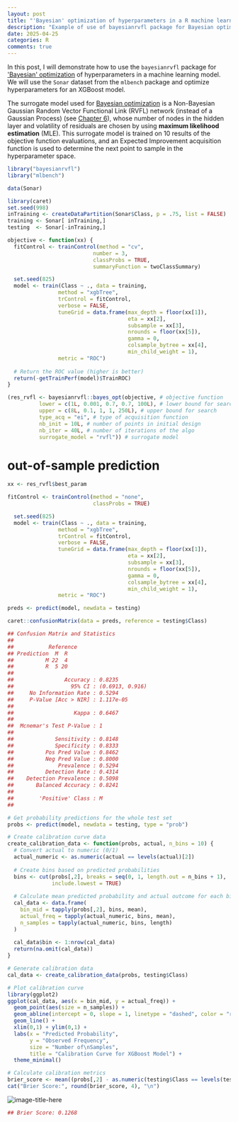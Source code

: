 ```yaml
---
layout: post
title: "'Bayesian' optimization of hyperparameters in a R machine learning model using the bayesianrvfl package"
description: "Example of use of bayesianrvfl package for Bayesian optimization of hyperparameters in a machine learning model"
date: 2025-04-25
categories: R
comments: true
---
```



In this post, I will demonstrate how to use the `bayesianrvfl` package for ['Bayesian'  optimization](https://optimization.cbe.cornell.edu/index.php?title=Bayesian_Optimization) of hyperparameters in a machine learning model. We will use the `Sonar` dataset from the `mlbench` package and optimize hyperparameters for an XGBoost model.

The surrogate model used for [Bayesian optimization](https://optimization.cbe.cornell.edu/index.php?title=Bayesian_Optimization) is a Non-Bayesian Gaussian Random Vector Functional Link (RVFL) network (instead of a Gaussian Process) (see [Chapter 6](https://www.researchgate.net/publication/328954526_Interest_rates_modeling_for_insurance_interpolation_extrapolation_and_forecasting)), whose number of nodes in the hidden layer and volatility of residuals are chosen by using **maximum likelihood estimation** (MLE). This surrogate model is trained on 10 results of the objective function evaluations, and an Expected Improvement acquisition function is used to determine the next point to sample in the hyperparameter space.

```R
library("bayesianrvfl")
library("mlbench")
```

```R
data(Sonar)
```


```R
library(caret)
set.seed(998)
inTraining <- createDataPartition(Sonar$Class, p = .75, list = FALSE)
training <- Sonar[ inTraining,]
testing  <- Sonar[-inTraining,]
```

```R
objective <- function(xx) {
  fitControl <- trainControl(method = "cv", 
                           number = 3,
                           classProbs = TRUE,
                           summaryFunction = twoClassSummary)

  set.seed(825)
  model <- train(Class ~ ., data = training, 
                method = "xgbTree", 
                trControl = fitControl, 
                verbose = FALSE, 
                tuneGrid = data.frame(max_depth = floor(xx[1]),
                                      eta = xx[2],
                                      subsample = xx[3], 
                                      nrounds = floor(xx[5]),
                                      gamma = 0,
                                      colsample_bytree = xx[4],
                                      min_child_weight = 1),
                metric = "ROC")
  
  # Return the ROC value (higher is better)
  return(-getTrainPerf(model)$TrainROC)
}
```

```R
(res_rvfl <- bayesianrvfl::bayes_opt(objective, # objective function
          lower = c(1L, 0.001, 0.7, 0.7, 100L), # lower bound for search
          upper = c(8L, 0.1, 1, 1, 250L), # upper bound for search
          type_acq = "ei", # type of acquisition function
          nb_init = 10L, # number of points in initial design
          nb_iter = 40L, # number of iterations of the algo
          surrogate_model = "rvfl")) # surrogate model
```

# out-of-sample prediction

```R
xx <- res_rvfl$best_param

fitControl <- trainControl(method = "none", 
                           classProbs = TRUE)

  set.seed(825)
  model <- train(Class ~ ., data = training, 
                method = "xgbTree", 
                trControl = fitControl, 
                verbose = FALSE, 
                tuneGrid = data.frame(max_depth = floor(xx[1]),
                                      eta = xx[2],
                                      subsample = xx[3], 
                                      nrounds = floor(xx[5]),
                                      gamma = 0,
                                      colsample_bytree = xx[4],
                                      min_child_weight = 1),
                metric = "ROC")

preds <- predict(model, newdata = testing)
```

```R
caret::confusionMatrix(data = preds, reference = testing$Class)
```

```R
## Confusion Matrix and Statistics
## 
##           Reference
## Prediction  M  R
##          M 22  4
##          R  5 20
##                                          
##                Accuracy : 0.8235         
##                  95% CI : (0.6913, 0.916)
##     No Information Rate : 0.5294         
##     P-Value [Acc > NIR] : 1.117e-05      
##                                          
##                   Kappa : 0.6467         
##                                          
##  Mcnemar's Test P-Value : 1              
##                                          
##             Sensitivity : 0.8148         
##             Specificity : 0.8333         
##          Pos Pred Value : 0.8462         
##          Neg Pred Value : 0.8000         
##              Prevalence : 0.5294         
##          Detection Rate : 0.4314         
##    Detection Prevalence : 0.5098         
##       Balanced Accuracy : 0.8241         
##                                          
##        'Positive' Class : M              
## 
```

```R
# Get probability predictions for the whole test set
probs <- predict(model, newdata = testing, type = "prob")

# Create calibration curve data
create_calibration_data <- function(probs, actual, n_bins = 10) {
  # Convert actual to numeric (0/1)
  actual_numeric <- as.numeric(actual == levels(actual)[2])
  
  # Create bins based on predicted probabilities
  bins <- cut(probs[,2], breaks = seq(0, 1, length.out = n_bins + 1), 
              include.lowest = TRUE)
  
  # Calculate mean predicted probability and actual outcome for each bin
  cal_data <- data.frame(
    bin_mid = tapply(probs[,2], bins, mean),
    actual_freq = tapply(actual_numeric, bins, mean),
    n_samples = tapply(actual_numeric, bins, length)
  )
  
  cal_data$bin <- 1:nrow(cal_data)
  return(na.omit(cal_data))
}

# Generate calibration data
cal_data <- create_calibration_data(probs, testing$Class)

# Plot calibration curve
library(ggplot2)
ggplot(cal_data, aes(x = bin_mid, y = actual_freq)) +
  geom_point(aes(size = n_samples)) +
  geom_abline(intercept = 0, slope = 1, linetype = "dashed", color = "red") +
  geom_line() +
  xlim(0,1) + ylim(0,1) +
  labs(x = "Predicted Probability",
       y = "Observed Frequency",
       size = "Number of\nSamples",
       title = "Calibration Curve for XGBoost Model") +
  theme_minimal()

# Calculate calibration metrics
brier_score <- mean((probs[,2] - as.numeric(testing$Class == levels(testing$Class)[2]))^2)
cat("Brier Score:", round(brier_score, 4), "\n")
```

![image-title-here]({{base}}/images/2025-04-25/2025-04-25-image1.png)

```R
## Brier Score: 0.1268
```
